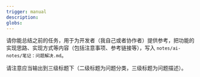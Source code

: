 ```yaml
---
trigger: manual
description: 
globs: 
---
```


请你能总结之前的任务，用于为开发者（我自己或者协作者）提供参考，把功能的实现思路、实现方式等内容（包括注意事项、参考链接等），写入 `notes/ai-notes/笔记：问题解决.md`。

请注意应当输出到三级标题下（二级标题为问题分类，三级标题为问题描述）。